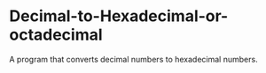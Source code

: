 # Decimal-to-Hexadecimal-or-octadecimal
A program that converts decimal numbers to hexadecimal numbers.
